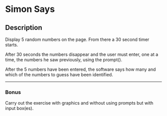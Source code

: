 # Simon Says

## Description 

Display 5 random numbers on the page. From there a 30 second timer starts.

After 30 seconds the numbers disappear and the user must enter, one at a time, the numbers he saw previously, using the prompt().

After the 5 numbers have been entered, the software says how many and which of the numbers to guess have been identified.
<hr>

### Bonus
Carry out the exercise with graphics and without using prompts but with input box(es).